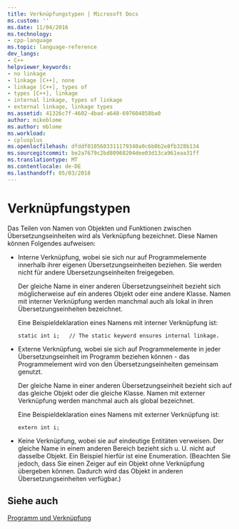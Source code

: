 ```yaml
---
title: Verknüpfungstypen | Microsoft Docs
ms.custom: ''
ms.date: 11/04/2016
ms.technology:
- cpp-language
ms.topic: language-reference
dev_langs:
- C++
helpviewer_keywords:
- no linkage
- linkage [C++], none
- linkage [C++], types of
- types [C++], linkage
- internal linkage, types of linkage
- external linkage, linkage types
ms.assetid: 41326c7f-4602-4bad-a648-697604858ba0
author: mikeblome
ms.author: mblome
ms.workload:
- cplusplus
ms.openlocfilehash: dfddf0105603311179340a0c6b0b2e8fb328b134
ms.sourcegitcommit: be2a7679c2bd80968204dee03d13ca961eaa31ff
ms.translationtype: MT
ms.contentlocale: de-DE
ms.lasthandoff: 05/03/2018
---
```

# <a name="types-of-linkage"></a>Verknüpfungstypen
Das Teilen von Namen von Objekten und Funktionen zwischen Übersetzungseinheiten wird als Verknüpfung bezeichnet. Diese Namen können Folgendes aufweisen:  
  
-   Interne Verknüpfung, wobei sie sich nur auf Programmelemente innerhalb ihrer eigenen Übersetzungseinheiten beziehen. Sie werden nicht für andere Übersetzungseinheiten freigegeben.  
  
     Der gleiche Name in einer anderen Übersetzungseinheit bezieht sich möglicherweise auf ein anderes Objekt oder eine andere Klasse. Namen mit interner Verknüpfung werden manchmal auch als lokal in ihren Übersetzungseinheiten bezeichnet.  
  
     Eine Beispieldeklaration eines Namens mit interner Verknüpfung ist:  
  
    ```  
    static int i;   // The static keyword ensures internal linkage.  
    ```  
  
-   Externe Verknüpfung, wobei sie sich auf Programmelemente in jeder Übersetzungseinheit im Programm beziehen können - das Programmelement wird von den Übersetzungseinheiten gemeinsam genutzt.  
  
     Der gleiche Name in einer anderen Übersetzungseinheit bezieht sich auf das gleiche Objekt oder die gleiche Klasse. Namen mit externer Verknüpfung werden manchmal auch als global bezeichnet.  
  
     Eine Beispieldeklaration eines Namens mit externer Verknüpfung ist:  
  
    ```  
    extern int i;  
    ```  
  
-   Keine Verknüpfung, wobei sie auf eindeutige Entitäten verweisen. Der gleiche Name in einem anderen Bereich bezieht sich u. U. nicht auf dasselbe Objekt. Ein Beispiel hierfür ist eine Enumeration. (Beachten Sie jedoch, dass Sie einen Zeiger auf ein Objekt ohne Verknüpfung übergeben können. Dadurch wird das Objekt in anderen Übersetzungseinheiten verfügbar.)  
  
## <a name="see-also"></a>Siehe auch  
 [Programm und Verknüpfung](../cpp/program-and-linkage-cpp.md)